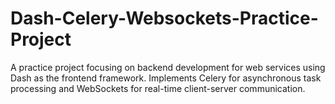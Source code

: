 # Dash-Celery-Websockets-Practice-Project
A practice project focusing on backend development for web services using Dash as the frontend framework. Implements Celery for asynchronous task processing and WebSockets for real-time client-server communication.
